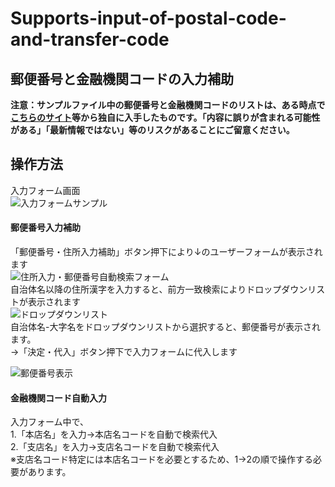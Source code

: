 # Supports-input-of-postal-code-and-transfer-code
## 郵便番号と金融機関コードの入力補助
**注意：サンプルファイル中の郵便番号と金融機関コードのリストは、ある時点で[こちらのサイト](https://www.post.japanpost.jp/zipcode/download.html)等から独自に入手したものです。「内容に誤りが含まれる可能性がある」「最新情報ではない」等のリスクがあることにご留意ください。**
## 操作方法
入力フォーム画面  
![入力フォームサンプル](https://github.com/takayuki818/Supports-input-of-postal-code-and-transfer-code/assets/147408435/e5229447-7b03-4b92-acda-f96d91bee1b2)

#### 郵便番号入力補助
「郵便番号・住所入力補助」ボタン押下により↓のユーザーフォームが表示されます  
![住所入力・郵便番号自動検索フォーム](https://github.com/takayuki818/Supports-input-of-postal-code-and-transfer-code/assets/147408435/89a1fa71-4cf9-4beb-8ad2-8df617f3214e)  
自治体名以降の住所漢字を入力すると、前方一致検索によりドロップダウンリストが表示されます  
![ドロップダウンリスト](https://github.com/takayuki818/Supports-input-of-postal-code-and-transfer-code/assets/147408435/46ceb455-c568-4c39-b02a-93910396a0fb)  
自治体名-大字名をドロップダウンリストから選択すると、郵便番号が表示されます。  
→「決定・代入」ボタン押下で入力フォームに代入します  

![郵便番号表示](https://github.com/takayuki818/Supports-input-of-postal-code-and-transfer-code/assets/147408435/f004225c-c0a8-4ede-bb1d-9616dddf0ed2)  
#### 金融機関コード自動入力
入力フォーム中で、  
1.「本店名」を入力→本店名コードを自動で検索代入  
2.「支店名」を入力→支店名コードを自動で検索代入  
※支店名コード特定には本店名コードを必要とするため、1→2の順で操作する必要があります。
